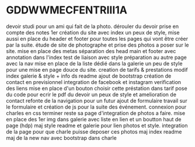 # GDDWWMECFENTRIII1A
devoir studi pour un ami qui fait de la photo.
dérouler du devoir
prise en compte des notes
1er création du site avec index un peux de style, mise aussi en place du header et footer pour toutes les pages qui vont être créer par la suite.
étude de site de photographe et prise des photos a poser sur le site.
mise en place des metas
séparation des head main et footer avec annotation dans l'index
test de liaison avec style
préparation au autre page avec la nav
mise en place de la liste dédié dans la galerie
un peu de style pour une mise en page douce du site.
creation de tarifs & prestations
modif index  galerie & style + info ds readme
ajout de bootstrap création de contact en previsionnel 
integration de facebook et instagram
verification des liens
mise en place d'un bouton choisir cette préstation dans tarif
pose du code pour ecrir le pdf du devoir
un peux de style et amelioration de contact
refonte de la navigation pour un futur ajout de formulaire
travail sur le formulaire et création de js pour la suite des événement.
connexion pour charles en css terminer reste sa page d'integration de photos a faire.
mise en place des 1er img dans galerie avec liste en lien et un boutton haut de page (hdp)
maj style readme et galerie pour lien photos et style.
integration de la page pour que charle puisse deposer ces photos maj index readme
maj de la new nav avec bootstrap dans charle
